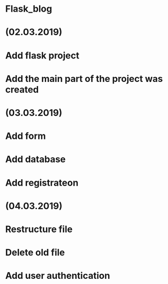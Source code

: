 # Flask_blog 
# (02.03.2019)
# Add flask project
# Add the main part of the project was created 
# (03.03.2019)
# Add form 
# Add database
# Add registrateon
# (04.03.2019) 
# Restructure file 
# Delete old file
# Add user authentication 

